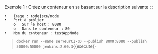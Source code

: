 
Exemple 1 : Créez un conteneur en se basant sur la description suivante : :

	•	Image : nodejscn/node
	•	Port à publier :
		o	Sur le host : 8080
		o	Dans le conteneur : 80
	•	Nom du conteneur : testAppNode
	
> `docker run --name serveurCI-CD --publish 8080:8080 --publish 50000:50000 jenkins:2.60.3`{{execute}}